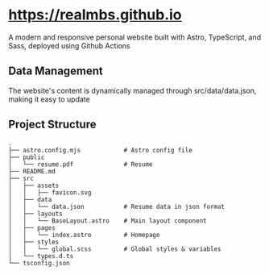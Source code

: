 # https://realmbs.github.io

A modern and responsive personal website built with Astro, TypeScript, and Sass, deployed using Github Actions

## Data Management

The website's content is dynamically managed through src/data/data.json, making it easy to update

## Project Structure
```text
.
├── astro.config.mjs            # Astro config file
├── public
│   └── resume.pdf              # Resume
├── README.md
├── src
│   ├── assets
│   │   ├── favicon.svg
│   ├── data
│   │   └── data.json           # Resume data in json format
│   ├── layouts
│   │   └── BaseLayout.astro    # Main layout component
│   ├── pages
│   │   └── index.astro         # Homepage
│   ├── styles
│   │   └── global.scss         # Global styles & variables
│   └── types.d.ts
└── tsconfig.json
```